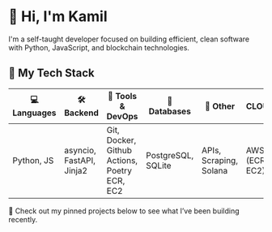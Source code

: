 # 👋 Hi, I'm Kamil

I'm a self-taught developer focused on building efficient, clean software with Python, JavaScript, and blockchain technologies.

## 💼 My Tech Stack

| 💻 Languages | 🛠️ Backend               | 🐳 Tools & DevOps                  | 💾 Databases         | 🔗 Other                     |  CLOUD |
|-------------|--------------------------|-----------------------------------|----------------------|------------------------------|----------------|
| Python, JS | asyncio, FastAPI, Jinja2 | Git, Docker, Github Actions, Poetry ECR, EC2 | PostgreSQL, SQLite | APIs, Scraping, Solana |AWS (ECR, EC2)|

📌 Check out my pinned projects below to see what I’ve been building recently.
